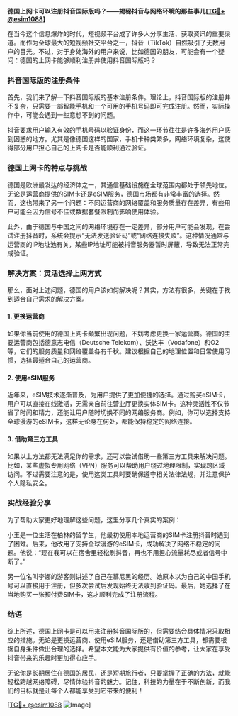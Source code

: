 **德国上网卡可以注册抖音国际版吗？——揭秘抖音与网络环境的那些事儿[[TG💪+ @esim1088](https://t.me/s/esim1088)]**

在当今这个信息爆炸的时代，短视频平台成了许多人分享生活、获取资讯的重要渠道。而作为全球最大的短视频社交平台之一，抖音（TikTok）自然吸引了无数用户的目光。不过，对于身处海外的用户来说，比如德国的朋友，可能会有一个疑问：德国的上网卡能够顺利注册并使用抖音国际版吗？

### 抖音国际版的注册条件

首先，我们来了解一下抖音国际版的基本注册条件。理论上，抖音国际版的注册并不复杂，只需要一部智能手机和一个可用的手机号码即可完成注册。然而，实际操作中，可能会遇到一些意想不到的问题。

抖音要求用户输入有效的手机号码以验证身份，而这一环节往往是许多海外用户感到困惑的地方。尤其是像德国这样的国家，手机卡种类繁多，网络环境复杂，这使得部分用户担心自己的上网卡是否能顺利通过验证。

### 德国上网卡的特点与挑战

德国是欧洲最发达的经济体之一，其通信基础设施在全球范围内都处于领先地位。无论是运营商提供的SIM卡还是eSIM服务，德国市场都有非常丰富的选择。然而，这也带来了另一个问题：不同运营商的网络覆盖和服务质量存在差异，有些用户可能会因为信号不佳或数据套餐限制而影响使用体验。

此外，由于德国与中国之间的网络环境存在一定差异，部分用户可能会发现，在尝试注册抖音时，系统会提示“无法发送验证码”或“网络连接失败”。这种情况通常与运营商的IP地址池有关，某些IP地址可能被抖音服务器暂时屏蔽，导致无法正常完成验证。

### 解决方案：灵活选择上网方式

那么，面对上述问题，德国的用户该如何解决呢？其实，方法有很多，关键在于找到适合自己需求的解决方案。

#### 1. 更换运营商

如果你当前使用的德国上网卡频繁出现问题，不妨考虑更换一家运营商。德国的主要运营商包括德意志电信（Deutsche Telekom）、沃达丰（Vodafone）和O2等，它们的服务质量和网络覆盖各有千秋。建议根据自己的地理位置和日常使用习惯，选择最适合自己的运营商。

#### 2. 使用eSIM服务

近年来，eSIM技术逐渐普及，为用户提供了更加便捷的选择。通过购买eSIM卡，用户可以直接在线激活，无需亲自前往营业厅更换实体SIM卡。这种灵活性不仅节省了时间和精力，还能让用户随时切换不同的网络服务商。例如，你可以选择支持全球漫游的eSIM卡，这样无论身在何处，都能保持稳定的网络连接。

#### 3. 借助第三方工具

如果以上方法都无法满足你的需求，还可以尝试借助一些第三方工具来解决问题。比如，某些虚拟专用网络（VPN）服务可以帮助用户绕过地理限制，实现跨区域访问。不过需要注意的是，使用这类工具时要确保遵守相关法律法规，并注意保护个人隐私安全。

### 实战经验分享

为了帮助大家更好地理解这些问题，这里分享几个真实的案例：

小王是一位生活在柏林的留学生，他最初使用本地运营商的SIM卡注册抖音时遇到了困难。后来，他改用了支持全球漫游的eSIM卡，成功解决了网络不稳定的问题。他说：“现在我可以在宿舍里轻松刷抖音，再也不用担心流量耗尽或者信号中断了。”

另一位名叫李娜的游客则讲述了自己在慕尼黑的经历。她原本以为自己的中国手机号可以直接用于注册，但多次尝试后发现始终无法收到验证码。最后，她选择了在当地购买一张预付费SIM卡，这才顺利完成了注册流程。

### 结语

综上所述，德国上网卡是可以用来注册抖音国际版的，但需要结合具体情况采取相应的措施。无论是更换运营商、使用eSIM服务，还是借助第三方工具，都需要根据自身条件做出合理的选择。希望本文能为大家提供有价值的参考，让大家在享受抖音带来的乐趣时更加得心应手。

无论你是长期居住在德国的居民，还是短期旅行者，只要掌握了正确的方法，就能轻松跨越网络障碍，尽情体验抖音的魅力。记住，科技的力量在于不断创新，而我们的目标就是让每个人都能享受到它带来的便利！

[[TG💪+ @esim1088](https://t.me/s/esim1088) ![Image](https://i.postimg.cc/4NQfJmqS/Snipaste-2025-05-13-00-14-12.png)]
